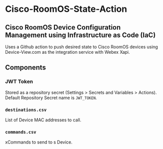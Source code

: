 # Cisco-RoomOS-State-Action

## Cisco RoomOS Device Configuration Management using Infrastructure as Code (IaC)

Uses a Github action to push desired state to Cisco RoomOS devices using Device-View.com as the integration service with Webex Xapi.

## Components

### JWT Token

Stored as a repository secret (Settings > Secrets and Variables > Actions).
Default Repository Secret name is `JWT_TOKEN`.

### `destinations.csv`

List of Device MAC addresses to call.

### `commands.csv`

xCommands to send to s Device.
